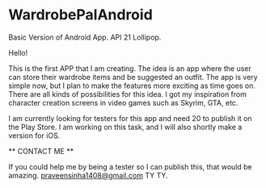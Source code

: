 # WardrobePalAndroid
Basic Version of Android App. API 21 Lollipop. 


Hello!

This is the first APP that I am creating. The idea is an app where the user can store their wardrobe items and be suggested an outfit. The app is very simple now, but I plan to make the features more exciting as time goes on. There are all kinds of possibilities for this idea. I got my inspiration from character creation screens in video games such as Skyrim, GTA, etc.

I am currently looking for testers for this app and need 20 to publish it on the Play Store. I am working on this task, and I will also shortly make a version for iOS. 

** CONTACT ME ** 

If you could help me by being a tester so I can publish this, that would be amazing. 
praveensinha1408@gmail.com TY TY. 